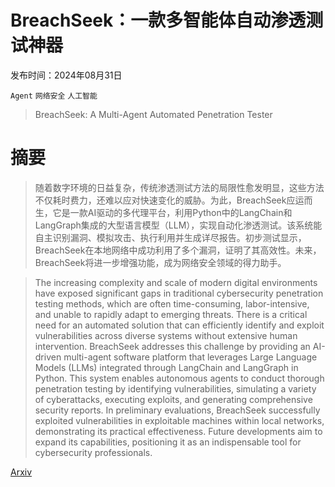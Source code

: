 # BreachSeek：一款多智能体自动渗透测试神器

发布时间：2024年08月31日

`Agent` `网络安全` `人工智能`

> BreachSeek: A Multi-Agent Automated Penetration Tester

# 摘要

> 随着数字环境的日益复杂，传统渗透测试方法的局限性愈发明显，这些方法不仅耗时费力，还难以应对快速变化的威胁。为此，BreachSeek应运而生，它是一款AI驱动的多代理平台，利用Python中的LangChain和LangGraph集成的大型语言模型（LLM），实现自动化渗透测试。该系统能自主识别漏洞、模拟攻击、执行利用并生成详尽报告。初步测试显示，BreachSeek在本地网络中成功利用了多个漏洞，证明了其高效性。未来，BreachSeek将进一步增强功能，成为网络安全领域的得力助手。

> The increasing complexity and scale of modern digital environments have exposed significant gaps in traditional cybersecurity penetration testing methods, which are often time-consuming, labor-intensive, and unable to rapidly adapt to emerging threats. There is a critical need for an automated solution that can efficiently identify and exploit vulnerabilities across diverse systems without extensive human intervention. BreachSeek addresses this challenge by providing an AI-driven multi-agent software platform that leverages Large Language Models (LLMs) integrated through LangChain and LangGraph in Python. This system enables autonomous agents to conduct thorough penetration testing by identifying vulnerabilities, simulating a variety of cyberattacks, executing exploits, and generating comprehensive security reports. In preliminary evaluations, BreachSeek successfully exploited vulnerabilities in exploitable machines within local networks, demonstrating its practical effectiveness. Future developments aim to expand its capabilities, positioning it as an indispensable tool for cybersecurity professionals.

[Arxiv](https://arxiv.org/abs/2409.03789)